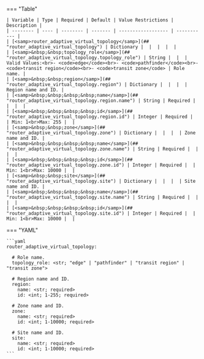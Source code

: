 <!--
  ~ Copyright (c) 2023 Arista Networks, Inc.
  ~ Use of this source code is governed by the Apache License 2.0
  ~ that can be found in the LICENSE file.
  -->
=== "Table"

    | Variable | Type | Required | Default | Value Restrictions | Description |
    | -------- | ---- | -------- | ------- | ------------------ | ----------- |
    | [<samp>router_adaptive_virtual_topology</samp>](## "router_adaptive_virtual_topology") | Dictionary |  |  |  |  |
    | [<samp>&nbsp;&nbsp;topology_role</samp>](## "router_adaptive_virtual_topology.topology_role") | String |  |  | Valid Values:<br>- <code>edge</code><br>- <code>pathfinder</code><br>- <code>transit region</code><br>- <code>transit zone</code> | Role name. |
    | [<samp>&nbsp;&nbsp;region</samp>](## "router_adaptive_virtual_topology.region") | Dictionary |  |  |  | Region name and ID. |
    | [<samp>&nbsp;&nbsp;&nbsp;&nbsp;name</samp>](## "router_adaptive_virtual_topology.region.name") | String | Required |  |  |  |
    | [<samp>&nbsp;&nbsp;&nbsp;&nbsp;id</samp>](## "router_adaptive_virtual_topology.region.id") | Integer | Required |  | Min: 1<br>Max: 255 |  |
    | [<samp>&nbsp;&nbsp;zone</samp>](## "router_adaptive_virtual_topology.zone") | Dictionary |  |  |  | Zone name and ID. |
    | [<samp>&nbsp;&nbsp;&nbsp;&nbsp;name</samp>](## "router_adaptive_virtual_topology.zone.name") | String | Required |  |  |  |
    | [<samp>&nbsp;&nbsp;&nbsp;&nbsp;id</samp>](## "router_adaptive_virtual_topology.zone.id") | Integer | Required |  | Min: 1<br>Max: 10000 |  |
    | [<samp>&nbsp;&nbsp;site</samp>](## "router_adaptive_virtual_topology.site") | Dictionary |  |  |  | Site name and ID. |
    | [<samp>&nbsp;&nbsp;&nbsp;&nbsp;name</samp>](## "router_adaptive_virtual_topology.site.name") | String | Required |  |  |  |
    | [<samp>&nbsp;&nbsp;&nbsp;&nbsp;id</samp>](## "router_adaptive_virtual_topology.site.id") | Integer | Required |  | Min: 1<br>Max: 10000 |  |

=== "YAML"

    ```yaml
    router_adaptive_virtual_topology:

      # Role name.
      topology_role: <str; "edge" | "pathfinder" | "transit region" | "transit zone">

      # Region name and ID.
      region:
        name: <str; required>
        id: <int; 1-255; required>

      # Zone name and ID.
      zone:
        name: <str; required>
        id: <int; 1-10000; required>

      # Site name and ID.
      site:
        name: <str; required>
        id: <int; 1-10000; required>
    ```

